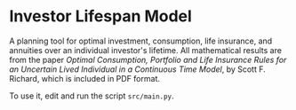 # Investor Lifespan Model
A planning tool for optimal investment, consumption, life insurance, and annuities over an individual investor's lifetime.  All mathematical results are from the paper *Optimal Consumption, Portfolio and Life Insurance Rules for an Uncertain Lived Individual in a Continuous Time Model*, by Scott F. Richard, which is included in PDF format.

To use it, edit and run the script `src/main.py`.
